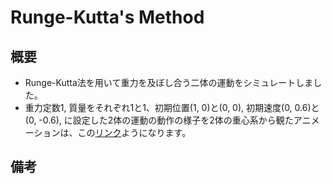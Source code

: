 # Runge-Kutta's Method

## 概要

- Runge-Kutta法を用いて重力を及ぼし合う二体の運動をシミュレートしました。
- 重力定数1, 質量をそれぞれ1と1、初期位置(1, 0)と(0, 0), 初期速度(0, 0.6)と(0, -0.6), に設定した2体の運動の動作の様子を2体の重心系から観たアニメーションは、この[リンク](https://bobo1997.github.io)ようになります。

## 備考

